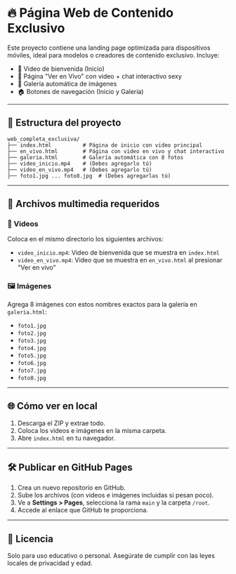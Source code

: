 
# 🔥 Página Web de Contenido Exclusivo

Este proyecto contiene una landing page optimizada para dispositivos móviles, ideal para modelos o creadores de contenido exclusivo. Incluye:

- 🎥 Video de bienvenida (Inicio)
- 🔴 Página "Ver en Vivo" con video + chat interactivo sexy
- 📸 Galería automática de imágenes
- 🏠 Botones de navegación (Inicio y Galería)

---

## 🚀 Estructura del proyecto

```
web_completa_exclusiva/
├── index.html          # Página de inicio con video principal
├── en_vivo.html        # Página con video en vivo y chat interactivo
├── galeria.html        # Galería automática con 8 fotos
├── video_inicio.mp4    # (Debes agregarlo tú)
├── video_en_vivo.mp4   # (Debes agregarlo tú)
├── foto1.jpg ... foto8.jpg  # (Debes agregarlas tú)
```

---

## 📂 Archivos multimedia requeridos

### 🎥 Videos

Coloca en el mismo directorio los siguientes archivos:

- `video_inicio.mp4`: Video de bienvenida que se muestra en `index.html`
- `video_en_vivo.mp4`: Video que se muestra en `en_vivo.html` al presionar "Ver en vivo"

### 🖼️ Imágenes

Agrega 8 imágenes con estos nombres exactos para la galería en `galeria.html`:

- `foto1.jpg`
- `foto2.jpg`
- `foto3.jpg`
- `foto4.jpg`
- `foto5.jpg`
- `foto6.jpg`
- `foto7.jpg`
- `foto8.jpg`

---

## 🌐 Cómo ver en local

1. Descarga el ZIP y extrae todo.
2. Coloca los videos e imágenes en la misma carpeta.
3. Abre `index.html` en tu navegador.

---

## 🛠 Publicar en GitHub Pages

1. Crea un nuevo repositorio en GitHub.
2. Sube los archivos (con videos e imágenes incluidas si pesan poco).
3. Ve a **Settings > Pages**, selecciona la rama `main` y la carpeta `/root`.
4. Accede al enlace que GitHub te proporciona.

---

## 📜 Licencia

Solo para uso educativo o personal. Asegúrate de cumplir con las leyes locales de privacidad y edad.
